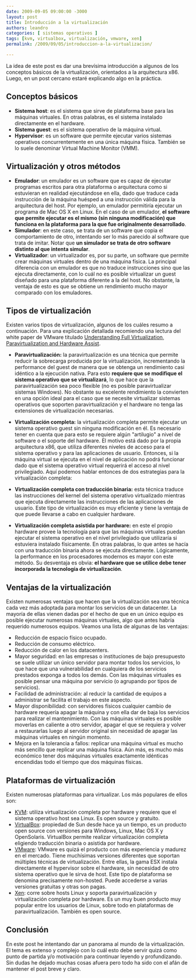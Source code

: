 ```yaml
---
date: 2009-09-05 09:00:00 -3000
layout: post
title: Introducción a la virtualización
authors: leandro
categories: [ sistemas operativos ]
tags: [kvm, virtualbox, virtualización, vmware, xen]
permalink: /2009/09/05/introduccion-a-la-virtualizacion/

---
```


La idea de este post es dar una brevísima introducción a algunos de los
conceptos básicos de la virtualización, orientados a la arquitectura x86. Luego,
en un post cercano estaré explicando algo en la práctica. <!-- more -->

## Conceptos básicos

* **Sistema host**: es el sistema que sirve de plataforma base para las máquinas
virtuales. En otras palabras, es el sistema instalado directamente en el
hardware.
* **Sistema guest**: es el sistema operativo de la máquina virtual.
* **Hypervisor**: es un software que permite ejecutar varios sistemas operativos
concurrentemente en una única máquina física. También se lo suele denominar
Virtual Machine Monitor (VMM).

## Virtualización y otros métodos

* **Emulador**: un emulador es un software que es capaz de ejecutar programas
escritos para otra plataforma o arquitectura como si estuvieran en realidad
ejecutándose en ella, dado que traduce cada instrucción de la máquina huésped a
una instrucción válida para la arquitectura del host. Por ejemplo, un emulador
permitiría ejecutar un programa de Mac OS X en Linux. En el caso de un emulador,
**el software que permite ejecutar es el mismo (sin ninguna modificación) que
funciona en la plataforma para la que fue originalmente desarrollado**.
* **Simulador**: en este caso, se trata de un software que copia el
comportamiento de otro, intentando ser lo más parecido al software que trata de
imitar. Notar que **un simulador se trata de otro software distinto al que
intenta simular**.
* **Virtualizador**: un virtualizador es, por su parte, un software que permite
crear máquinas virtuales dentro de una máquina física. La principal diferencia
con un emulador es que no traduce instrucciones sino que
las ejecuta directamente, con lo cuál no es posible virtualizar un guest
diseñado para una plataforma diferente a la del host. No obstante, la ventaja de
esto es que se obtiene un rendimiento mucho mayor comparado con los
emuladores.

## Tipos de virtualización

Existen varios tipos de virtualización, algunos de los cuáles resumo a
continuación. Para una explicación detallada recomiendo una lectura del white
paper de VMware titulado
[Understanding Full Virtualization, Paravirtualization and Hardware Assist](http://www.vmware.com/files/pdf/VMware_paravirtualization.pdf).

* **Paravirtualización:** la paravirtualización es una técnica que permite
reducir la sobrecarga producida por la virtualización, incrementando la
performance del guest de manera que se obtenga un rendimiento casi idéntico a la
ejecución nativa. Para esto **requiere que se modifique el sistema operativo que
se virtualizará**, lo que hace que la paravirtualización sea poco flexible (no
es posible paravirtualizar sistemas Windows). No obstante su excelente
rendimiento la convierten en una opción ideal para el caso que se necesite
virtualizar sistemas operativos que soporten paravirtualización y el hardware no
tenga las extensiones de virtualización necesarias.
* **Virtualización completa:** la virtualización completa permite ejecutar un
sistema operativo guest sin ninguna modificación en él. Es necesario tener en
cuenta que para esto se requiere algún "artilugio" a nivel de software o el
soporte del hardware. El motivo está dado por la propia arquitectura x86, que
utiliza diferentes niveles de acceso para el sistema operativo y para las
aplicaciones de usuario. Entonces, si la máquina virtual se ejecuta en el nivel
de aplicación no podrá funcionar dado que el sistema operativo virtual requerirá
el acceso al nivel privilegiado. Aquí podemos hablar entonces de dos estrategias
para la virtualización completa:

* **Virtualización completa con traducción binaria:** esta técnica traduce las
instrucciones del kernel del sistema operativo virtualizado mientras que ejecuta
directamente las instrucciones de las aplicaciones de usuario. Este tipo de
virtualización es muy eficiente y tiene la ventaja de que puede llevarse a cabo
en cualquier hardware.
* **Virtualización completa asistida por hardware:** en este el propio hardware
provee la tecnología para que las máquinas virtuales puedan ejecutar el sistema
operativo en el nivel privilegiado que utilizaría si estuviera instalado
físicamente. En otras palabras, lo que antes se hacía con una traducción
binaria ahora se ejecuta directamente. Lógicamente, la performance en los
procesadores modernos es mayor con este método. Su desventaja es obvia: **el
hardware que se utilice debe tener incorporada la tecnología de virtualización**.



## Ventajas de la virtualización
Existen numerosas ventajas que hacen que la virtualización sea una técnica cada
vez más adoptada para montar los servicios de un datacenter. La mayoría de ellas
vienen dadas por el hecho de que en un único equipo es posible ejecutar
numerosas máquinas virtuales, algo que antes habría requerido numerosos equipos.
Veamos una lista de algunas de las ventajas:
* Reducción de espacio físico ocupado.
* Reducción de consumo eléctrico.
* Reducción de calor en los datacenters.
* Mayor seguridad: en las empresas o instituciones de bajo presupuesto se suele
utilizar un único servidor para montar todos los servicios, lo que hace que una
vulnerabilidad en cualquiera de los servicios prestados exponga a todos los
demás. Con las máquinas virtuales es posible pensar una máquina por servicio (o
agrupando por tipos de servicios).
* Facilidad de administración: al reducir la cantidad de equipos a administrar
se facilita el trabajo en este aspecto.
* Mayor disponibilidad: con servidores físicos cualquier cambio de hardware
requería apagar la máquina y con ella dar de baja los servicios para realizar el
mantenimiento. Con las máquinas virtuales es posible moverlas en caliente a otro
servidor, apagar el que se requiera y volver a restaurarlas luego al servidor
original sin necesidad de apagar las máquinas virtuales en ningún momento.
* Mejora en la tolerancia a fallos: replicar una máquina virtual es mucho más
sencillo que replicar una máquina física. Aún más, es mucho más económico tener
dos máquinas virtuales exactamente idénticas encendidas todo el tiempo que dos
máquinas físicas.

## Plataformas de virtualización

Existen numerosas plataformas para virtualizar. Los más populares de ellos son:

* [KVM](http://www.linux-kvm.org/page/Main_Page): utiliza virtualización
completa por hardware y requiere que el sistema operativo host sea Linux. Es
open source y gratuito.
* [VirtualBox](http://www.virtualbox.org/): propiedad de Sun desde hace ya un
tiempo, es un producto open source con versiones para Windows, Linux, Mac OS X y
OpenSolaris. VirtualBox permite realizar virtualización completa eligiendo
traducción binaria o asistida por hardware.
* [VMware](http://www.vmware.com/es/): VMware es quizá el producto con más
experiencia y madurez en el mercado. Tiene muchísimas versiones diferentes que
soportan múltiples técnicas de virtualización. Entre ellas, la gama ESX instala
directamente el hypervisor sobre el hardware, sin necesidad de otro sistema
operativo que le sirva de host. Este tipo de plataforma se denomina precisamente
non-hosted. Puede accederse a varias versiones gratuitas y otras son pagas.
* [Xen](http://xen.org/): corre sobre hosts Linux y soporta paravirtualización y
virtualización completa por hardware. Es un muy buen producto muy popular entre
los usuarios de Linux, sobre todo en plataformas de paravirtualización. También
es open source.

## Conclusión

En este post he intentando dar un panorama al mundo de la virtualización. El
tema es extenso y complejo con lo cuál esto debe servir quizá como punto de
partida y/o motivación para continuar leyendo y profundizando. Sin dudas he
dejado muchas cosas afuera pero todo ha sido con el afán de mantener el post
breve y claro.
